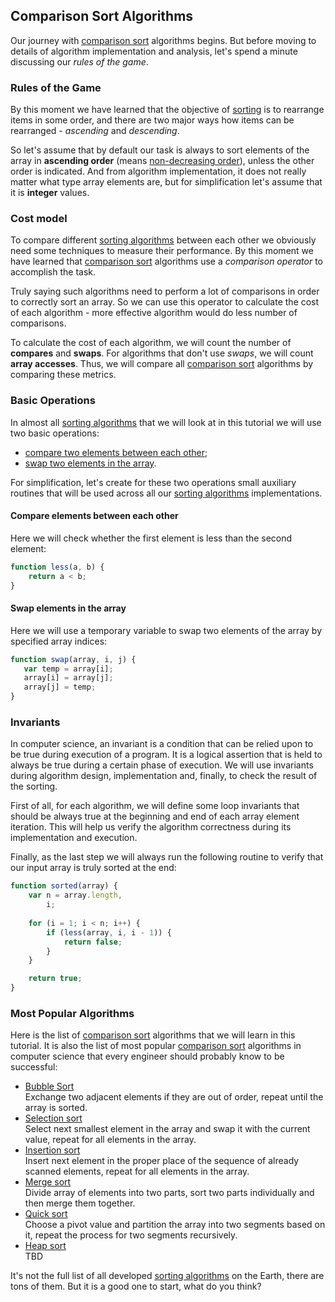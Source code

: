 ## Comparison Sort Algorithms
Our journey with [comparison sort][] algorithms begins. But before moving to details of algorithm implementation and analysis, let's spend a minute discussing our *rules of the game*.

### Rules of the Game
By this moment we have learned that the objective of [sorting][] is to rearrange items in some order, and there are two major ways how items can be rearranged - *ascending* and *descending*. 

So let's assume that by default our task is always to sort elements of the array in **ascending order** (means [non-decreasing order][]), unless the other order is indicated. And from algorithm implementation, it does not really matter what type array elements are, but for simplification let's assume that it is **integer** values.    

### Cost model
To compare different [sorting algorithms][sorting-algorithm] between each other we obviously need some techniques to measure their performance. By this moment we have learned that [comparison sort][] algorithms use a *comparison operator* to accomplish the task. 

Truly saying such algorithms need to perform a lot of comparisons in order to correctly sort an array. So we can use this operator to calculate the cost of each algorithm - more effective algorithm would do less number of comparisons. 

To calculate the cost of each algorithm, we will count the number of **compares** and **swaps**. For algorithms that don't use *swaps*, we will count **array accesses**. Thus, we will compare all [comparison sort][] algorithms by comparing these metrics.

### Basic Operations
In almost all [sorting algorithms][sorting-algorithm] that we will look at in this tutorial we will use two basic operations:

* [compare two elements between each other](#compare-elements-between-each-other);
* [swap two elements in the array](#swap-elements-in-the-array).

For simplification, let's create for these two operations small auxiliary routines that will be used across all our [sorting algorithms][sorting-algorithm] implementations.

#### Compare elements between each other
Here we will check whether the first element is less than the second element:
```javascript
function less(a, b) {
    return a < b;
}
```

#### Swap elements in the array
Here we will use a temporary variable to swap two elements of the array by specified array indices:
 ```javascript
function swap(array, i, j) {
    var temp = array[i];
    array[i] = array[j];
    array[j] = temp;
}
 ```

### Invariants
In computer science, an invariant is a condition that can be relied upon to be true during execution of a program. It is a logical assertion that is held to always be true during a certain phase of execution. We will use invariants during algorithm design, implementation and, finally, to check the result of the sorting. 

First of all, for each algorithm, we will define some loop invariants that should be always true at the beginning and end of each array element iteration. This will help us verify the algorithm correctness during its implementation and execution.

Finally, as the last step we will always run the following routine to verify that our input array is truly sorted at the end:
```javascript
function sorted(array) {
    var n = array.length, 
        i;
  
    for (i = 1; i < n; i++) {
        if (less(array, i, i - 1)) {
            return false;
        }
    }

    return true;
}
```

### Most Popular Algorithms
Here is the list of [comparison sort][] algorithms that we will learn in this tutorial. It is also the list of most popular [comparison sort][] algorithms in computer science that every engineer should probably know to be successful:

 * [Bubble Sort][]  
 Exchange two adjacent elements if they are out of order, repeat until the array is sorted.
 * [Selection sort][]  
 Select next smallest element in the array and swap it with the current value, repeat for all elements in the array.
 * [Insertion sort][]  
 Insert next element in the proper place of the sequence of already scanned elements, repeat for all elements in the array.
 * [Merge sort][]  
 Divide array of elements into two parts, sort two parts individually and then merge them together.
 * [Quick sort][]  
 Choose a pivot value and partition the array into two segments based on it, repeat the process for two segments recursively.
 * [Heap sort][]  
 TBD

It's not the full list of all developed [sorting algorithms][sorting-algorithm] on the Earth, there are tons of them. But it is a good one to start, what do you think? 

[sorting-algorithm]: https://en.wikipedia.org/wiki/Sorting_algorithm "Sorting Algorithm - Wikipedia"
[sorting]: https://en.wikipedia.org/wiki/Sorting "Sorting - Wikipedia"
[comparison sort]: https://en.wikipedia.org/wiki/Comparison_sort "Comparison Sort - Wikipedia" 
[non-decreasing order]: ../README.md#important-terms
[Bubble Sort]: bubble-sort/README.md
[Selection Sort]: selection-sort/README.md
[Insertion Sort]: insertion-sort/README.md
[Merge Sort]: merge-sort/README.md
[Quick Sort]: quick-sort/README.md
[Heap Sort]: heap-sort/README.md
